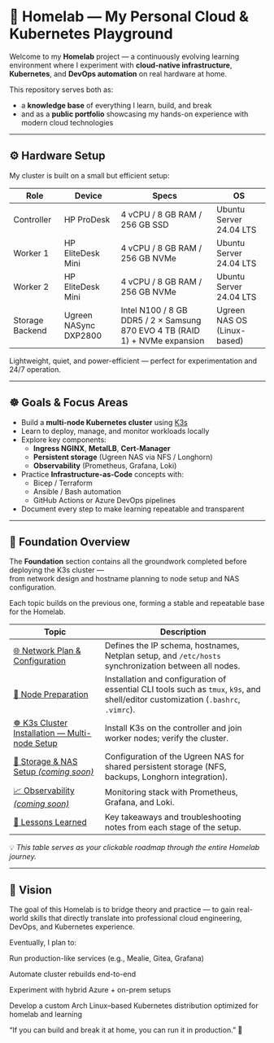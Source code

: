 # 🧠 Homelab — My Personal Cloud & Kubernetes Playground

Welcome to my **Homelab** project — a continuously evolving learning environment where I experiment with **cloud-native infrastructure**, **Kubernetes**, and **DevOps automation** on real hardware at home.

This repository serves both as:
- a **knowledge base** of everything I learn, build, and break  
- and as a **public portfolio** showcasing my hands-on experience with modern cloud technologies  

---

## ⚙️ Hardware Setup

My cluster is built on a small but efficient setup:

| Role | Device | Specs | OS |
|------|---------|-------|----|
| Controller | HP ProDesk | 4 vCPU / 8 GB RAM / 256 GB SSD | Ubuntu Server 24.04 LTS |
| Worker 1 | HP EliteDesk Mini | 4 vCPU / 8 GB RAM / 256 GB NVMe | Ubuntu Server 24.04 LTS |
| Worker 2 | HP EliteDesk Mini | 4 vCPU / 8 GB RAM / 256 GB NVMe | Ubuntu Server 24.04 LTS |
| Storage Backend | Ugreen NASync DXP2800 | Intel N100 / 8 GB DDR5 / 2 × Samsung 870 EVO 4 TB (RAID 1) + NVMe expansion | Ugreen NAS OS (Linux-based) |

Lightweight, quiet, and power-efficient — perfect for experimentation and 24/7 operation.

---

## ☸️ Goals & Focus Areas

- Build a **multi-node Kubernetes cluster** using [K3s](https://k3s.io)  
- Learn to deploy, manage, and monitor workloads locally  
- Explore key components:
  - **Ingress NGINX**, **MetalLB**, **Cert-Manager**
  - **Persistent storage** (Ugreen NAS via NFS / Longhorn)
  - **Observability** (Prometheus, Grafana, Loki)
- Practice **Infrastructure-as-Code** concepts with:
  - Bicep / Terraform  
  - Ansible / Bash automation  
  - GitHub Actions or Azure DevOps pipelines
- Document every step to make learning repeatable and transparent

---


## 🧱 Foundation Overview

The **Foundation** section contains all the groundwork completed before deploying the K3s cluster —  
from network design and hostname planning to node setup and NAS configuration.

Each topic builds on the previous one, forming a stable and repeatable base for the Homelab.

| Topic | Description |
|------|-------------|
| [🌐 Network Plan & Configuration](./foundation/network-plan.md) | Defines the IP schema, hostnames, Netplan setup, and `/etc/hosts` synchronization between all nodes. |
| [🧰 Node Preparation](./foundation/node-preparation.md) | Installation and configuration of essential CLI tools such as `tmux`, `k9s`, and shell/editor customization (`.bashrc`, `.vimrc`).
| [☸️ K3s Cluster Installation — Multi-node Setup](./kubernetes-fundamentals/setup/01-install-k3s.md) | Install K3s on the controller and join worker nodes; verify the cluster. |
| [💾 Storage & NAS Setup *(coming soon)*](./infrastructure/storage/README.md) | Configuration of the Ugreen NAS for shared persistent storage (NFS, backups, Longhorn integration). |
| [📈 Observability *(coming soon)*](./kubernetes-fundamentals/monitoring/README.md) | Monitoring stack with Prometheus, Grafana, and Loki. |
| [🧩 Lessons Learned](./docs/lessons-learned.md) | Key takeaways and troubleshooting notes from each stage of the setup. |

💡 *This table serves as your clickable roadmap through the entire Homelab journey.*

---

## 🚀 Vision
The goal of this Homelab is to bridge theory and practice —
to gain real-world skills that directly translate into professional cloud engineering, DevOps, and Kubernetes experience.

Eventually, I plan to:

Run production-like services (e.g., Mealie, Gitea, Grafana)

Automate cluster rebuilds end-to-end

Experiment with hybrid Azure + on-prem setups

Develop a custom Arch Linux–based Kubernetes distribution optimized for homelab and learning


“If you can build and break it at home, you can run it in production.” 🧩

